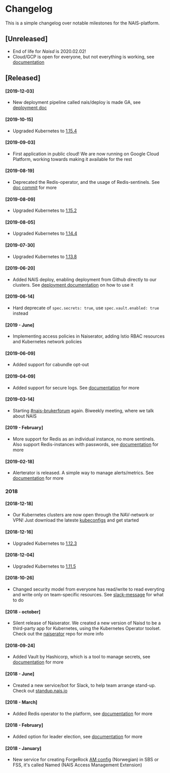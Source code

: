 # Changelog

This is a simple changelog over notable milestones for the NAIS-platform.

## [Unreleased]

* End of life for *Naisd* is 2020.02.02!
* Cloud/GCP is open for everyone, but not everything is working, see [documentation](https://doc.nais.io/gcp/getting-started)

## [Released]

#### [2019-12-03]

* New deployment pipeline called nais/deploy is made GA, see [deployment doc](https://doc.nais.io/deployment)

#### [2019-10-15]

* Upgraded Kubernetes to [1.15.4](https://github.com/kubernetes/kubernetes/blob/master/CHANGELOG-1.15.md)

#### [2019-09-03]

* First application in public cloud! We are now running on Google Cloud Platform, working towards making it available for the rest

#### [2019-08-19]

* Deprecated the Redis-operator, and the usage of Redis-sentinels. See [doc commit](https://github.com/nais/doc/commit/0c50a0db8a0eb7b98b77b60142e2741afba5f121#diff-4b5a6e49ad24d2fd8a9052f65eb5fc69c7fc7ecd) for more

#### [2019-08-09]

* Upgraded Kubernetes to [1.15.2](https://github.com/kubernetes/kubernetes/blob/master/CHANGELOG-1.15.md)

#### [2019-08-05]

* Upgraded Kubernetes to [1.14.4](https://github.com/kubernetes/kubernetes/blob/master/CHANGELOG-1.14.md)

#### [2019-07-30]

* Upgraded Kubernetes to [1.13.8](https://github.com/kubernetes/kubernetes/blob/master/CHANGELOG-1.13.md)

#### [2019-06-20]

* Added NAIS deploy, enabling deployment from Github directly to our clusters. See [deployment documentation](basics/deploy.md) on how to use it

#### [2019-06-14]

* Hard deprecate of `spec.secrets: true`, use `spec.vault.enabled: true` instead

#### [2019 - June]

* Implementing access policies in Naiserator, adding Istio RBAC resources and Kubernetes network policies

#### [2019-06-09]

* Added support for cabundle opt-out

#### [2019-04-09]

* Added support for secure logs. See [documentation](observability/logs/README.md#secure-logs) for more

#### [2019-03-14]

* Starting [#nais-brukerforum](https://nav-it.slack.com/messages/CGGTL83GT) again. Biweekly meeting, where we talk about NAIS

#### [2019 - February]

* More support for Redis as an individual instance, no more sentinels. Also support Redis-instances with passwords, see [documentation](addons/redis.md) for more

#### [2019-02-18]

* Alerterator is released. A simple way to manage alerts/metrics. See [documentation](observability/alerts/README.md) for more

### 2018

#### [2018-12-18]

* Our Kubernetes clusters are now open through the NAV-network or VPN! Just download the lateste [kubeconfigs](https://github.com/navikt/kubeconfigs) and get started

#### [2018-12-16]

* Upgraded Kubernetes to [1.12.3](https://github.com/kubernetes/kubernetes/blob/master/CHANGELOG-1.12.md)

#### [2018-12-04]

* Upgraded Kubernetes to [1.11.5](https://github.com/kubernetes/kubernetes/blob/master/CHANGELOG-1.11.md)

#### [2018-10-26]

* Changed security model from everyone has read/write to read everyting and write only on team-specific resources. See [slack-message](https://nav-it.slack.com/archives/C5KUST8N6/p1540292509000100) for what to do

#### [2018 - october]

* Silent release of Naiserator. We created a new version of Naisd to be a third-party app for Kubernetes, using the Kubernetes Operator toolset. Check out the [naiserator](https://github.com/nais/naiserator) repo for more info

#### [2018-09-24]

* Added Vault by Hashicorp, which is a tool to manage secrets, see [documentation](https://github.com/navikt/vault-iac/blob/master/doc/endusers.md) for more

#### [2018 - June]

* Created a new service/bot for Slack, to help team arrange stand-up. Check out [standup.nais.io](https://standup.nais.io/)

#### [2018 - March]

* Added Redis operator to the platform, see [documentation](addons/redis.md) for more

#### [2018 - February]

* Added option for leader election, see [documentation](addons/leader-election.md) for more

#### [2018 - January]

* New service for creating ForgeRock [AM config](legacy/am.md) (Norwegian) in SBS or FSS, it's called Named (NAIS Access Management Extension)

